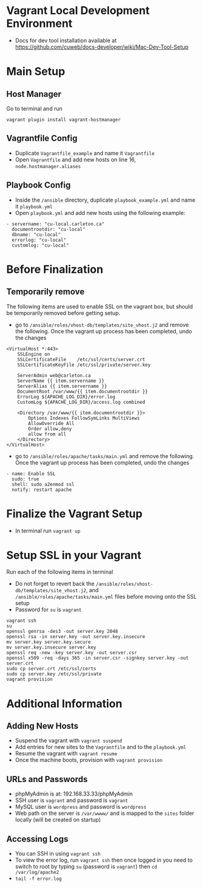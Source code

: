 # Vagrant Local Development Environment
* Docs for dev tool installation available at https://github.com/cuweb/docs-developer/wiki/Mac-Dev-Tool-Setup

# Main Setup

## Host Manager
Go to terminal and run
```
vagrant plugin install vagrant-hostmanager
```

## Vagrantfile Config
* Duplicate `Vagrantfile_example` and name it `Vagrantfile`
* Open `Vagrantfile` and add new hosts on line 16, `node.hostmanager.aliases`

## Playbook Config
* Inside the `/ansible` directory, duplicate `playbook_example.yml` and name it `playbook.yml`
* Open `playbook.yml` and add new hosts using the following example:

```
- servername: "cu-local.carleton.ca"
  documentrootdir: "cu-local"
  dbname: "cu-local"
  errorlog: "cu-local"
  customlog: "cu-local"
```

# Before Finalization

## Temporarily remove
The following items are used to enable SSL on the vagrant box, but should be temporarily removed before getting setup.

* go to `/ansible/roles/vhost-db/templates/site_vhost.j2` and remove the following. Once the vagrant up process has been completed, undo the changes

```
<VirtualHost *:443>
    SSLEngine on
    SSLCertificateFile    /etc/ssl/certs/server.crt
    SSLCertificateKeyFile /etc/ssl/private/server.key

    ServerAdmin web@carleton.ca
    ServerName {{ item.servername }}
    ServerAlias {{ item.servername }}
    DocumentRoot /var/www/{{ item.documentrootdir }}
    ErrorLog ${APACHE_LOG_DIR}/error.log
    CustomLog ${APACHE_LOG_DIR}/access.log combined

    <Directory /var/www/{{ item.documentrootdir }}>
        Options Indexes FollowSymLinks MultiViews
        AllowOverride All
        Order allow,deny
        allow from all
    </Directory>
</VirtualHost>
```

* go to `/ansible/roles/apache/tasks/main.yml` and remove the following. Once the vagrant up process has been completed, undo the changes

```
- name: Enable SSL
  sudo: true
  shell: sudo a2enmod ssl
  notify: restart apache
```

# Finalize the Vagrant Setup
* In terminal run `vagrant up`

# Setup SSL in your Vagrant
Run each of the following items in terminal
* Do not forget to revert back the `/ansible/roles/vhost-db/templates/site_vhost.j2`, and `/ansible/roles/apache/tasks/main.yml` files before moving onto the SSL setup
* Password for `su` is `vagrant`
```
vagrant ssh
su
openssl genrsa -des3 -out server.key 2048
openssl rsa -in server.key -out server.key.insecure
mv server.key server.key.secure
mv server.key.insecure server.key
openssl req -new -key server.key -out server.csr
openssl x509 -req -days 365 -in server.csr -signkey server.key -out server.crt
sudo cp server.crt /etc/ssl/certs
sudo cp server.key /etc/ssl/private
vagrant provision
```
# Additional Information

## Adding New Hosts
* Suspend the vagrant with `vagrant suspend`
* Add entries for new sites to the `Vagrantfile` and to the `playbook.yml`
* Resume the vagrant with `vagrant resume`
* Once the machine boots, provision with `vagrant provision`

## URLs and Passwords
* phpMyAdmin is at: 192.168.33.33/phpMyAdmin
* SSH user is `vagrant` and password is `vagrant`
* MySQL user is `wordpress` and password is `wordpress`
* Web path on the server is `/var/wwww/` and is mapped to the `sites` folder locally (will be created on startup)

## Accessing Logs
* You can SSH in using `vagrant ssh`
* To view the error log, run `vagrant ssh` then once logged in you need to switch to root by typing `su` (password is `vagrant`) then `cd /var/log/apache2`
* `tail -f error.log`
